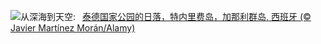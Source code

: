 ![](https://www.bing.com/th?id=OHR.TeideNational_ZH-CN1367200520_UHD.jpg&w=1000)从深海到天空:&nbsp;&ensp;[泰德国家公园的日落，特内里费岛，加那利群岛, 西班牙 (© Javier Martínez Morán/Alamy)](https://www.bing.com/th?id=OHR.TeideNational_ZH-CN1367200520_UHD.jpg)
<br><br/>
